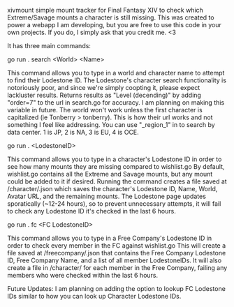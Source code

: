 xivmount simple mount tracker for Final Fantasy XIV to check which Extreme/Savage mounts a character is still missing.
This was created to power a webapp I am developing, but you are free to use this code in your own projects. 
If you do, I simply ask that you credit me. <3

It has three main commands:

  go run . search \<World> \<Name>
  
This command allows you to type in a world and character name to attempt to find their Lodestone ID.
The Lodestone's character search functionality is notoriously poor, and since we're simply coopting it, please expect lackluster results.
Returns results as "Level (decending)" by adding "order=7" to the url in search.go for accuracy. I am planning on making this variable in future.
The world won't work unless the first character is capitalized (ie Tonberry > tonberry). This is how their url works and not something I feel like addressing.
You can use "_region_1" in <World> to search by data center. 1 is JP, 2 is NA, 3 is EU, 4 is OCE.

  go run . \<LodestoneID>
  
This command allows you to type in a character's Lodestone ID in order to see how many mounts they are missing compared to wishlist.go
By default, wishlist.go contains all the Extreme and Savage mounts, but any mount could be added to it if desired.
Running the command creates a file saved at /character/<LodestoneID>.json which saves the character's Lodestone ID, Name, World, Avatar URL, and the remaining mounts.
The Lodestone page updates sporatically (~12-24 hours), so to prevent unnecessary attempts, it will fail to check any Lodestone ID it's checked in the last 6 hours.

  go run . fc \<FC LodestoneID>
  
This command allows you to type in a Free Company's Lodestone ID in order to check every member in the FC against wishlist.go
This will create a file saved at /freecompany/<FC LodestoneID>.json that contains the Free Company Lodestone ID, Free Company Name, and a list of all member LodestoneIDs.
It will also create a file in /character/ for each member in the Free Company, failing any members who were checked within the last 6 hours.

Future Updates:
I am planning on adding the option to lookup FC Lodestone IDs similar to how you can look up Character Lodestone IDs.
